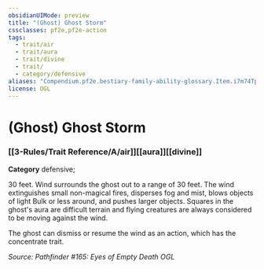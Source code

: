 ```yaml
---
obsidianUIMode: preview
title: "(Ghost) Ghost Storm"
cssclasses: pf2e,pf2e-action
tags:
  - trait/air
  - trait/aura
  - trait/divine
  - trait/
  - category/defensive
aliases: "Compendium.pf2e.bestiary-family-ability-glossary.Item.i7m74TphAiFYvzPL"
license: OGL
---
```

# (Ghost) Ghost Storm

### [[3-Rules/Trait Reference/A/air]][[aura]][[divine]]

**Category** defensive; 




30 feet. Wind surrounds the ghost out to a range of 30 feet. The wind extinguishes small non-magical fires, disperses fog and mist, blows objects of light Bulk or less around, and pushes larger objects. Squares in the ghost's aura are difficult terrain and flying creatures are always considered to be moving against the wind.

The ghost can dismiss or resume the wind as an action, which has the concentrate trait.

*Source: Pathfinder #165: Eyes of Empty Death*
*OGL*